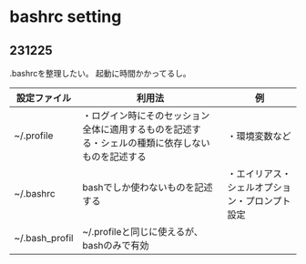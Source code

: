 # bashrc setting


## 231225

.bashrcを整理したい。
起動に時間かかってるし。


| 設定ファイル   | 利用法                                                                                           | 例                                             |
| -------------- | ------------------------------------------------------------------------------------------------ | ---------------------------------------------- |
| ~/.profile     | ・ログイン時にそのセッション全体に適用するものを記述する・シェルの種類に依存しないものを記述する | ・環境変数など                                 |
| ~/.bashrc      | bashでしか使わないものを記述する                                                                 | ・エイリアス・シェルオプション・プロンプト設定 |
| ~/.bash_profil | ~/.profileと同じに使えるが、bashのみで有効                                                       |                                                |


